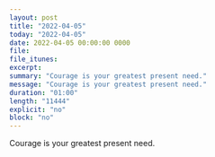 ```yaml
---
layout: post
title: "2022-04-05"
today: "2022-04-05"
date: 2022-04-05 00:00:00 0000
file:
file_itunes:
excerpt:
summary: "Courage is your greatest present need."
message: "Courage is your greatest present need."
duration: "01:00"
length: "11444"
explicit: "no"
block: "no"
---
```

Courage is your greatest present need.

